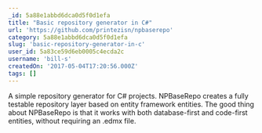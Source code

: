 ```yaml
---
_id: 5a88e1abbd6dca0d5f0d1efa
title: "Basic repository generator in C#"
url: 'https://github.com/printezisn/npbaserepo'
category: 5a88e1abbd6dca0d5f0d1efa
slug: 'basic-repository-generator-in-c'
user_id: 5a83ce59d6eb0005c4ecda2c
username: 'bill-s'
createdOn: '2017-05-04T17:20:56.000Z'
tags: []
---
```


A simple repository generator for C# projects. NPBaseRepo creates a fully testable repository layer based on entity framework entities. The good thing about NPBaseRepo is that it works with both database-first and code-first entities, without requiring an .edmx file.
